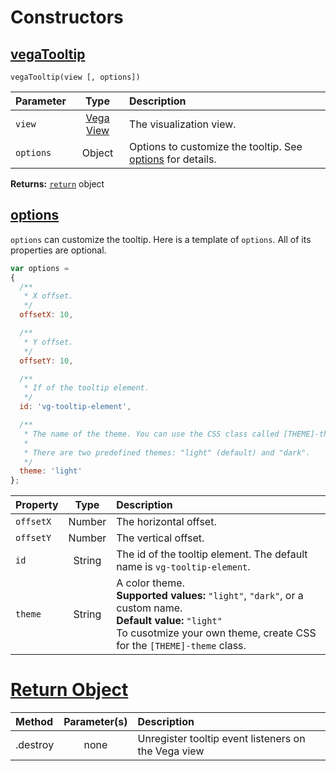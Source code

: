 # Constructors

## [vegaTooltip](#tooltip)

`vegaTooltip(view [, options])`

| Parameter       | Type           | Description     |
| :-------------- |:--------------:| :-------------- |
| `view`          | [Vega View](https://github.com/vega/vega/wiki/Runtime#view-component-api) | The visualization view. |
| `options`       | Object         | Options to customize the tooltip. See [options](#options) for details. |

__Returns:__ [`return`](#return) object

## [options](#options)

`options` can customize the tooltip. Here is a template of `options`. All of its properties are optional.

```js
var options =
{
  /**
   * X offset.
   */
  offsetX: 10,

  /**
   * Y offset.
   */
  offsetY: 10,

  /**
   * If of the tooltip element.
   */
  id: 'vg-tooltip-element',

  /**
   * The name of the theme. You can use the CSS class called [THEME]-theme to style the tooltips.
   * 
   * There are two predefined themes: "light" (default) and "dark".
   */
  theme: 'light'
};
```

| Property        | Type           | Description     |
| :-------------- |:--------------:| :-------------- |
| `offsetX`       | Number         | The horizontal offset. |
| `offsetY`       | Number         | The vertical offset. |
| `id`            | String         | The id of the tooltip element. The default name is `vg-tooltip-element`. |
| `theme`         | String         | A color theme. <br>__Supported values:__ `"light"`, `"dark"`, or a custom name. <br>__Default value:__ `"light"` <br>To cusotmize your own theme, create CSS for the `[THEME]-theme` class. |

# [Return Object](#return)

| Method          | Parameter(s)   | Description     |
| :-------------- |:--------------:| :-------------- |
| .destroy        | none           | Unregister tooltip event listeners on the Vega view |

